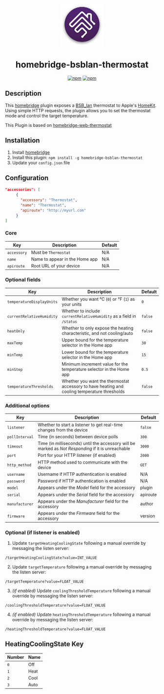 <p align="center">
  <a href="https://github.com/homebridge/homebridge"><img src="https://raw.githubusercontent.com/homebridge/branding/master/logos/homebridge-color-round-stylized.png" height="140"></a>
</p>

<span align="center">

# homebridge-bsblan-thermostat

[![npm](https://img.shields.io/npm/v/homebridge-bsblan-thermostat.svg)](https://www.npmjs.com/package/@bsblan/homebridge-bsblan-thermostat) [![npm](https://img.shields.io/npm/dt/homebridge-bsblan-thermostat.svg)](https://www.npmjs.com/package/@bsblan/homebridge-bsblan-thermostat)

</span>

## Description

This [homebridge](https://github.com/nfarina/homebridge) plugin exposes a [BSB_lan](https://github.com/fredlcore/bsb_lan) thermostat to Apple's [HomeKit](http://www.apple.com/ios/home/). 
Using simple HTTP requests, the plugin allows you to set the thermostat mode and control the target temperature.

This Plugin is based on [homebridge-web-thermostat](https://github.com/Tommrodrigues/homebridge-web-thermostat#readme)

## Installation

1. Install [homebridge](https://github.com/nfarina/homebridge#installation-details)
2. Install this plugin: `npm install -g homebridge-bsblan-thermostat`
3. Update your `config.json` file

## Configuration

```json
"accessories": [
     {
       "accessory": "Thermostat",
       "name": "Thermostat",
       "apiroute": "http://myurl.com"
     }
]
```

### Core
| Key | Description | Default |
| --- | --- | --- |
| `accessory` | Must be `Thermostat` | N/A |
| `name` | Name to appear in the Home app | N/A |
| `apiroute` | Root URL of your device | N/A |

### Optional fields
| Key | Description | Default |
| --- | --- | --- |
| `temperatureDisplayUnits` | Whether you want °C (`0`) or °F (`1`) as your units | `0` |
| `currentRelativeHumidity` | Whether to include `currentRelativeHumidity` as a field in `/status` | `false` |
| `heatOnly` | Whether to only expose the heating characteristic, and not cooling/auto | `false` |
| `maxTemp` | Upper bound for the temperature selector in the Home app | `30` |
| `minTemp` | Lower bound for the temperature selector in the Home app | `15` |
| `minStep` | Minimum increment value for the temperature selector in the Home app | `0.5` |
| `temperatureThresholds` | Whether you want the thermostat accessory to have heating and cooling temperature thresholds | `false` |

### Additional options
| Key | Description | Default |
| --- | --- | --- |
| `listener` | Whether to start a listener to get real-time changes from the device | `false` |
| `pollInterval` | Time (in seconds) between device polls | `300` |
| `timeout` | Time (in milliseconds) until the accessory will be marked as _Not Responding_ if it is unreachable | `3000` |
| `port` | Port for your HTTP listener (if enabled) | `2000` |
| `http_method` | HTTP method used to communicate with the device | `GET` |
| `username` | Username if HTTP authentication is enabled | N/A |
| `password` | Password if HTTP authentication is enabled | N/A |
| `model` | Appears under the _Model_ field for the accessory | plugin |
| `serial` | Appears under the _Serial_ field for the accessory | apiroute |
| `manufacturer` | Appears under the _Manufacturer_ field for the accessory | author |
| `firmware` | Appears under the _Firmware_ field for the accessory | version |


### Optional (if listener is enabled)

1. Update `targetHeatingCoolingState` following a manual override by messaging the listen server:
```
/targetHeatingCoolingState?value=INT_VALUE
```

2. Update `targetTemperature` following a manual override by messaging the listen server:
```
/targetTemperature?value=FLOAT_VALUE
```

3. _(if enabled)_ Update `coolingThresholdTemperature` following a manual override by messaging the listen server:
```
/coolingThresholdTemperature?value=FLOAT_VALUE
```

4. _(if enabled)_ Update `heatingThresholdTemperature` following a manual override by messaging the listen server:
```
/heatingThresholdTemperature?value=FLOAT_VALUE
```

## HeatingCoolingState Key

| Number | Name |
| --- | --- |
| `0` | Off |
| `1` | Heat |
| `2` | Cool |
| `3` | Auto |
